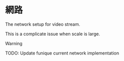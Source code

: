 # 網路

The network setup for video stream.

This is a complicate issue when scale is large.

> [!WARNING]
> TODO: Update funique current network implementation
